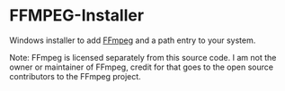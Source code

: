 # FFMPEG-Installer

Windows installer to add [FFmpeg](https://ffmpeg.org/) and a path entry to your system.

Note: FFmpeg is licensed separately from this source code. I am not the owner or maintainer of FFmpeg, credit for that goes to the open source contributors to the FFmpeg project.
